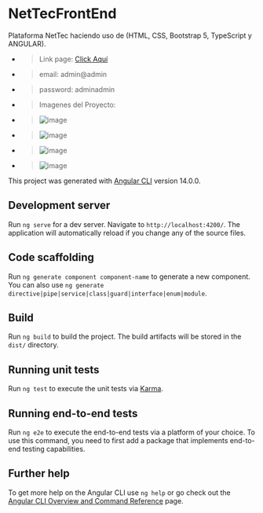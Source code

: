 # NetTecFrontEnd
Plataforma NetTec haciendo uso de (HTML, CSS, Bootstrap 5, TypeScript y ANGULAR).
- > Link page: <a href="https://jairdiaz0.github.io/NetTecFrontEnd/home/publications" target="_blank"> Click Aquí </a>
- > email: admin@admin
- > password: adminadmin

- > Imagenes del Proyecto:
- > ![image](https://user-images.githubusercontent.com/98502086/185724357-f0815235-e915-4f88-8ac5-d039b5592840.png)
- > ![image](https://user-images.githubusercontent.com/98502086/185724366-905bc79b-ded2-4963-911b-269605ad5169.png)
- > ![image](https://user-images.githubusercontent.com/98502086/185724376-64ec81b2-8130-4d78-a61e-0b4f45651d4d.png)
- > ![image](https://user-images.githubusercontent.com/98502086/185724396-21beffb7-55df-450b-8bfd-b5248b71550f.png)

This project was generated with [Angular CLI](https://github.com/angular/angular-cli) version 14.0.0.

## Development server

Run `ng serve` for a dev server. Navigate to `http://localhost:4200/`. The application will automatically reload if you change any of the source files.

## Code scaffolding

Run `ng generate component component-name` to generate a new component. You can also use `ng generate directive|pipe|service|class|guard|interface|enum|module`.

## Build

Run `ng build` to build the project. The build artifacts will be stored in the `dist/` directory.

## Running unit tests

Run `ng test` to execute the unit tests via [Karma](https://karma-runner.github.io).

## Running end-to-end tests

Run `ng e2e` to execute the end-to-end tests via a platform of your choice. To use this command, you need to first add a package that implements end-to-end testing capabilities.

## Further help

To get more help on the Angular CLI use `ng help` or go check out the [Angular CLI Overview and Command Reference](https://angular.io/cli) page.
